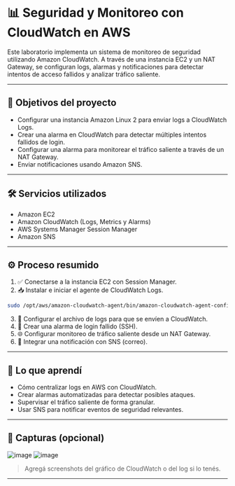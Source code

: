 # 📊 Seguridad y Monitoreo con CloudWatch en AWS

Este laboratorio implementa un sistema de monitoreo de seguridad utilizando Amazon CloudWatch. A través de una instancia EC2 y un NAT Gateway, se configuran logs, alarmas y notificaciones para detectar intentos de acceso fallidos y analizar tráfico saliente.

---

## 🎯 Objetivos del proyecto

- Configurar una instancia Amazon Linux 2 para enviar logs a CloudWatch Logs.
- Crear una alarma en CloudWatch para detectar múltiples intentos fallidos de login.
- Configurar una alarma para monitorear el tráfico saliente a través de un NAT Gateway.
- Enviar notificaciones usando Amazon SNS.

---

## 🛠️ Servicios utilizados

- Amazon EC2
- Amazon CloudWatch (Logs, Metrics y Alarms)
- AWS Systems Manager Session Manager
- Amazon SNS

---

## ⚙️ Proceso resumido

1. ✅ Conectarse a la instancia EC2 con Session Manager.
2. 📥 Instalar e iniciar el agente de CloudWatch Logs.
```bash
sudo /opt/aws/amazon-cloudwatch-agent/bin/amazon-cloudwatch-agent-config-wizard
```
3. 🧠 Configurar el archivo de logs para que se envíen a CloudWatch.
4. 🔔 Crear una alarma de login fallido (SSH).
5. 🌐 Configurar monitoreo de tráfico saliente desde un NAT Gateway.
6. 📩 Integrar una notificación con SNS (correo).

---

## 🧠 Lo que aprendí

- Cómo centralizar logs en AWS con CloudWatch.
- Crear alarmas automatizadas para detectar posibles ataques.
- Supervisar el tráfico saliente de forma granular.
- Usar SNS para notificar eventos de seguridad relevantes.

---

## 📸 Capturas (opcional)
![image](https://github.com/user-attachments/assets/8c08393d-3fca-4433-ae4a-845a30f62094)
![image](https://github.com/user-attachments/assets/8f2be639-ca60-4e90-9adf-3937741be115)

> Agregá screenshots del gráfico de CloudWatch o del log si lo tenés.

---
